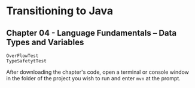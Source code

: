 
# Transitioning to Java
## Chapter 04 - Language Fundamentals – Data Types and Variables

    OverFlowTest
    TypeSafetytTest

After downloading the chapter's code, open a terminal or console window in the folder of the project you wish to run and enter `mvn` at the prompt.

